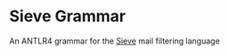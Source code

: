# Sieve Grammar

An ANTLR4 grammar for the [Sieve](https://en.wikipedia.org/wiki/Sieve_(mail_filtering_language)) mail filtering language